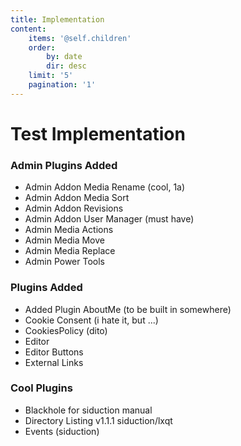 ```yaml
---
title: Implementation
content:
    items: '@self.children'
    order:
        by: date
        dir: desc
    limit: '5'
    pagination: '1'
---
```


# Test Implementation

### Admin Plugins Added

* Admin Addon Media Rename  (cool, 1a)
* Admin Addon Media Sort 
* Admin Addon Revisions 
* Admin Addon User Manager (must have)
* Admin Media Actions
* Admin Media Move
* Admin Media Replace
* Admin Power Tools
 
### Plugins Added

* Added Plugin AboutMe (to be built in somewhere)
* Cookie Consent (i hate it, but ...)
* CookiesPolicy (dito)
* Editor
* Editor Buttons
* External Links

### Cool Plugins

* Blackhole for siduction manual
* Directory Listing v1.1.1 siduction/lxqt
* Events (siduction)